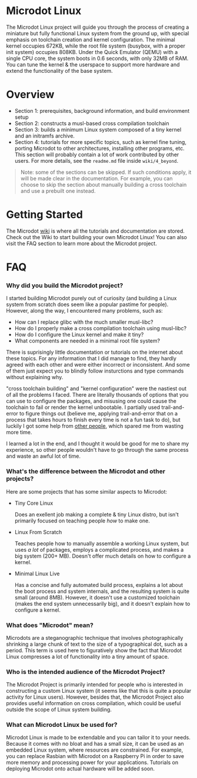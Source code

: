 

# Microdot Linux

The Microdot Linux project will guide you through the process of
creating a miniature but fully functional Linux system from the
ground up, with special emphasis on toolchain creation and kernel
configuration. The minimal kernel occupies 672KB, while the root file system
(busybox, with a proper init system) occupies 808KB. Under the Quick Emulator
(QEMU) with a single CPU core, the system boots in 0.6 seconds, with only
32MB of RAM. You can tune the kernel & the
userspace to support more hardware and extend the functionality of the base
system.

# Overview

- Section 1: prerequisites, background information, and build environment setup
- Section 2: constructs a musl-based cross compilation toolchain
- Section 3: builds a minimum Linux system composed of a tiny kernel and an
	initramfs archive.
- Section 4: tutorials for more specific topics, such as kernel fine tuning,
	porting Microdot to other architectures, installing other programs, etc.
	This section will probably contain a lot of work contributed by other users.
	For more details, see the `readme.md` file inside `wiki/4_beyond`.

> Note: some of the sections can be skipped. If such conditions apply, it will
> be made clear in the documentation. For example, you can choose to skip the
> section about manually building a cross toolchain and use a prebuilt one
> instead.


# Getting Started

The Microdot [wiki](/wiki) is where all the tutorials and documentation are
stored. Check out the Wiki to start building your own Microdot Linux!
You can also visit the FAQ section to learn more about the Microdot project.


# FAQ


### Why did you build the Microdot project?

I started building Microdot purely out of curiosity (and building a Linux
system from scratch does seem like a popular pastime for people). However, 
along the way, I encountered many problems, such as:

* How can I replace glibc with the much smaller musl-libc?
* How do I properly make a cross compilation toolchain using musl-libc?
* How do I configure the Linux kernel and make it tiny?
* What components are needed in a minimal root file system?

There is suprisingly little documentation or tutorials on the internet
about these topics. For any information that I did manage to find, they
hardly agreed with each other and were either incorrect or inconsistent.
And some of them just expect you to blindly follow insturctions
and type commands without explaining why.

"cross toolchain building" and "kernel configuration" were the nastiest
out of all the problems I faced. There are literally thousands of
options that you can use to configure the packages, and
misusing one could cause the toolchain to fail or render the kernel
unbootable. I partially used trail-and-error to figure things out (believe
me, applying trail-and-error that on a process that takes hours to finish
every time is not a fun task to do), but luckily I got some help from
[other people](/thanks.md), which spared me from wasting more time.

I learned a lot in the end, and I thought it would be good for me to
share my experience, so other people wouldn't have to go through the same
process and waste an awful lot of time.

### What's the difference between the Microdot and other projects?

Here are some projects that has some similar aspects to Microdot:

* Tiny Core Linux

	Does an exellent job making a complete & tiny Linux distro,
	but isn't primarily focused on teaching people _how_ to make one.

* Linux From Scratch

	Teaches people how to manually assemble a working Linux system, but
	uses _a lot_ of packages, employs a complicated process, and makes a
	big system (200+ MB). Doesn't offer much details on how to configure
	a kernel.

* Minimal Linux Live

	Has a concise and fully automated build process, explains a lot
	about the boot process and system internals, and the resulting system
	is quite small (around 8MB). However, it doesn't use a customized
	toolchain (makes the end system unnecessarily big), and it doesn't
	explain how to configure a kernel.

### What does "Microdot" mean?

Microdots are a steganographic technique that involves
photographically shrinking a large chunk of text to the
size of a typographical dot, such as a period. This term
is used here to figuratively show the fact that Microdot
Linux compresses a lot of functionality into a tiny
amount of space.


### Who is the intended audience of the Microdot Project?

The Microdot Project is primarily intended for people who
is interested in constructing a custom Linux system (it seems
like that this is quite a popular activity for Linux users).
However, besides that, the Microdot Project also provides
useful information on cross compilation, which could be useful
outside the scope of Linux system building.


### What can Microdot Linux be used for?

Microdot Linux is made to be extendable and you can tailor it to your
needs. Because  it comes with no bloat and has a small size, it can
be used as an embedded Linux system, where resources
are constrained. For example, you can replace Rasbian with
Microdot on a Raspberry Pi in order to save more memory
and processing power for your applications. Tutorials on deploying Microdot
onto actual hardware will be added soon.



